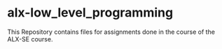 # alx-low_level_programming
This Repository contains files for assignments done in the course of the ALX-SE course.

